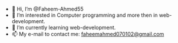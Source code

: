 - 👋 Hi, I’m @Faheem-Ahmed55
- 👀 I’m interested in Computer programming and more then in web-development.
- 🌱 I’m currently learning web-development.
- 📫 My e-mail to contact me: faheemahmed070102@gmail.com

<!---
Faheem-Ahmed55/Faheem-Ahmed55 is a ✨ special ✨ repository because its `README.md` (this file) appears on your GitHub profile.
You can click the Preview link to take a look at your changes.
--->

